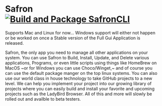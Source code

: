 # Safron [![Build and Package SafronCLI](https://github.com/MrAshCreates/Safron/actions/workflows/build.yml/badge.svg?branch=main)](https://github.com/MrAshCreates/Safron/actions/workflows/build.yml)
Supports Mac and Linux for now... Windows support will either not happen or be worked on once a Stable version of the Full Gui Application is released.

Safron, the only app you need to manage all other applications on your system. You can use Safron to Build, Install, Update, and Delete various applications, Programs, or even little scripts using things like HomeBrew on MacOS ~or for Windows you can use Choco/Winget,~ and of course you can use the default package manger on the top linux systems. You can also use our world class in house technology to take GitHub projects to a new level. We can help you implement your project into our growing library of projects where you can easily build and install your favorite and upcoming projects such as the LadyBird Browser. All of this and more will slowly be rolled out and availble to beta testers. 

